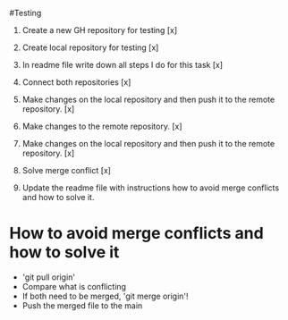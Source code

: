 #Testing

1. Create a new GH repository for testing [x]

2. Create local repository for testing [x]

3. In readme file write down all steps I do for this task [x]

4. Connect both repositories [x]

5. Make changes on the local repository and then push it to the remote repository. [x]

6. Make changes to the remote repository. [x]

7. Make changes on the local repository and then push it to the remote repository. [x]

8. Solve merge conflict [x]

9. Update the readme file with instructions how to avoid merge conflicts and how to solve it.

# How to avoid merge conflicts and how to solve it

- 'git pull origin'
- Compare what is conflicting
- If both need to be merged, 'git merge origin'!
- Push the merged file to the main
